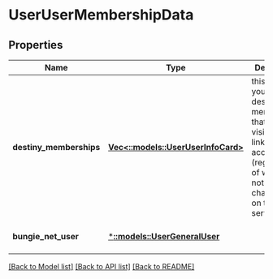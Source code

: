 # UserUserMembershipData

## Properties
Name | Type | Description | Notes
------------ | ------------- | ------------- | -------------
**destiny_memberships** | [**Vec<::models::UserUserInfoCard>**](User.UserInfoCard.md) | this allows you to see destiny memberships that are visible and linked to this account (regardless of whether or not they have characters on the world server) | [optional] [default to null]
**bungie_net_user** | [***::models::UserGeneralUser**](User.GeneralUser.md) |  | [optional] [default to null]

[[Back to Model list]](../README.md#documentation-for-models) [[Back to API list]](../README.md#documentation-for-api-endpoints) [[Back to README]](../README.md)


